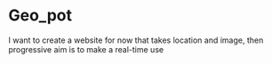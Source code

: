 # Geo_pot
I want to create a website for now that takes location and image, then progressive aim is to make a real-time use
